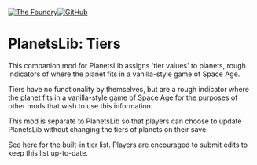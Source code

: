 [![The Foundry](https://img.shields.io/badge/Discord-%235865F2.svg?style=for-the-badge&logo=discord&logoColor=white)](https://thefoundrygg.com)[![GitHub](https://img.shields.io/badge/github-%23121011.svg?style=for-the-badge&logo=github&logoColor=white)](https://github.com/danielmartin0/factorio-PlanetsLib-Tiers)

# PlanetsLib: Tiers

This companion mod for PlanetsLib assigns 'tier values' to planets, rough indicators of where the planet fits in a vanilla-style game of Space Age. 

Tiers have no functionality by themselves, but are a rough indicator where the planet fits in a vanilla-style game of Space Age for the purposes of other mods that wish to use this information.

This mod is separate to PlanetsLib so that players can choose to update PlanetsLib without changing the tiers of planets on their save.

See [here](https://github.com/danielmartin0/factorio-PlanetsLib-Tiers/blob/main/tiers.lua) for the built-in tier list. Players are encouraged to submit edits to keep this list up-to-date.